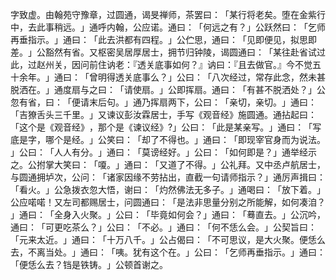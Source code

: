 字致虚。由翰苑守豫章，过圆通，谒旻禅师，茶罢曰：​「某行将老矣。堕在金紫行中，去此事稍远。​」通呼内翰，公应诺。通曰：​「何远之有？​」公跃然曰：​「乞师再垂指示。​」通曰：​「此去洪都有四程。​」公伫思，通曰：​「见即便见，拟思即差。​」公豁然有省。又枢密吴居厚居士，拥节归钟陵，谒圆通曰：​「某往赴省试过此，过赵州关，因问前住讷老：『透关底事如何？』讷曰：『且去做官。』今不觉五十余年。​」通曰：​「曾明得透关底事么？​」公曰：​「八次经过，常存此念，然未甚脱洒在。​」通度扇与之曰：​「请使扇。​」公即挥扇。通曰：​「有甚不脱洒处？​」公忽有省，曰：​「便请末后句。​」通乃挥扇两下，公曰：​「亲切，亲切。​」通曰：​「吉獠舌头三千里。​」又谏议彭汝霖居士，手写《观音经》施圆通。通拈起曰：​「这个是《观音经》​，那个是《谏议经》?」公曰：​「此是某亲写。​」通曰：​「写底是字，哪个是经。​」公笑曰：​「却了不得也。​」通曰：​「即现宰官身而为说法。​」公曰：​「人人有分。​」通曰：​「莫谤经好。​」公曰：​「如何即是？​」通举经示之。公拊掌大笑曰：​「嗄。​」通曰：​「又道了不得。​」公礼拜。又中丞卢航居士，与圆通拥垆次，公问：​「诸家因缘不劳拈出，直截一句请师指示？​」通厉声揖曰：​「看火。​」公急拨衣忽大悟，谢曰：​「灼然佛法无多子。​」通喝曰：​「放下着。​」公应喏喏！又左司都赐居士，问圆通曰：​「是法非思量分别之所能解，如何凑洎？​」通曰：​「全身入火聚。​」公曰：​「毕竟如何会？​」通曰：​「蓦直去。​」公沉吟，通曰：​「可更吃茶么？​」公曰：​「不必。​」通曰：​「何不恁么会。​」公契旨曰：​「元来太近。​」通曰：​「十万八千。​」公占偈曰：​「不可思议，是大火聚。便恁么去，不离当处。​」通曰：​「咦。犹有这个在。​」公曰：​「乞师再垂指示。​」通曰：​「便恁么去？铛是铁铸。​」公顿首谢之。